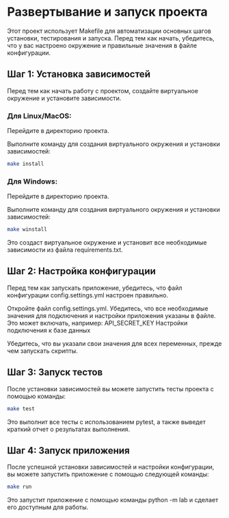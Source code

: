 # Развертывание и запуск проекта

Этот проект использует Makefile для автоматизации основных шагов установки, тестирования и запуска. Перед тем как начать, убедитесь, что у вас настроено окружение и правильные значения в файле конфигурации.

## Шаг 1: Установка зависимостей
Перед тем как начать работу с проектом, создайте виртуальное окружение и установите зависимости.

### Для Linux/MacOS:
Перейдите в директорию проекта.

Выполните команду для создания виртуального окружения и установки зависимостей:

```bash
make install
```
### Для Windows:
Перейдите в директорию проекта.

Выполните команду для создания виртуального окружения и установки зависимостей:

```bash
make winstall
```
Это создаст виртуальное окружение и установит все необходимые зависимости из файла requirements.txt.

## Шаг 2: Настройка конфигурации
Перед тем как запускать приложение, убедитесь, что файл конфигурации config.settings.yml настроен правильно.

Откройте файл config.settings.yml.
Убедитесь, что все необходимые значения для подключения и настройки приложения указаны в файле. Это может включать, например:
API_SECRET_KEY
Настройки подключения к базе данных

Убедитесь, что вы указали свои значения для всех переменных, прежде чем запускать скрипты.

## Шаг 3: Запуск тестов
После установки зависимостей вы можете запустить тесты проекта с помощью команды:

```bash
make test
```
Это выполнит все тесты с использованием pytest, а также выведет краткий отчет о результатах выполнения.

## Шаг 4: Запуск приложения
После успешной установки зависимостей и настройки конфигурации, вы можете запустить приложение с помощью следующей команды:

```bash
make run
```
Это запустит приложение с помощью команды python -m lab и сделает его доступным для работы.